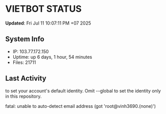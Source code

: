 # VIETBOT STATUS
**Updated**: Fri Jul 11 10:07:11 PM +07 2025

## System Info
- IP: 103.77.172.150
- Uptime: up 6 days, 1 hour, 54 minutes
- Files: 21711

## Last Activity

to set your account's default identity.
Omit --global to set the identity only in this repository.

fatal: unable to auto-detect email address (got 'root@vinh3690.(none)')
